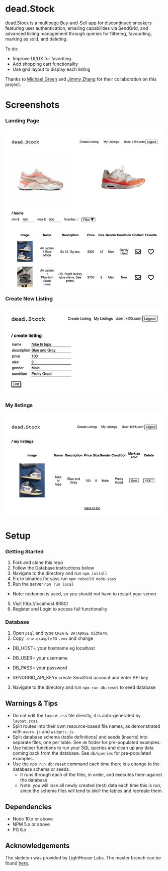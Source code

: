 # dead.Stock

dead.Stock is a multipage Buy-and-Sell app for discontinued sneakers featuring user authentication, emailing capabilities via SendGrid, and advanced listing management through queries for filtering, favouriting, marking as sold, and deleting.

To do:
- Improve UI/UX for favoriting
- Add shopping cart functionality
- Use grid layout to display each listing

Thanks to [Michael Green](https://github.com/JackDuluoz) and [Jimmy Zhang](https://github.com/jimmyzhng) for their collaboration on this project.

# Screenshots

### Landing Page

![Landing Page](./public/screenshots/LandingPage.png)

### Create New Listing

![Create New Listing](./public/screenshots/NewListing.png)

### My listings

![My listings](./public/screenshots/MyListings.png)

# Setup

### Getting Started

1. Fork and clone this repo
3. Follow the Database instructions below
2. Navigate to the directory and run `npm install` 
4. Fix to binaries for sass run `npm rebuild node-sass`
4. Run the server `npm run local`
  - Note: nodemon is used, so you should not have to restart your server
5. Visit http://localhost:8080/
6. Register and Login to access full functionality

### Database

1. Open `psql` and type `CREATE DATABASE midterm;`
2. Copy `.env.example` to `.env` and change

- DB_HOST= your hostname eg localhost
- DB_USER= your username
- DB_PASS= your password

- SENDGRID_API_KEY= create SendGrid account and enter API key

3. Navigate to the directory and run `npm run db:reset` to seed database


## Warnings & Tips

- Do not edit the `layout.css` file directly, it is auto-generated by `layout.scss`.
- Split routes into their own resource-based file names, as demonstrated with `users.js` and `widgets.js`.
- Split database schema (table definitions) and seeds (inserts) into separate files, one per table. See `db` folder for pre-populated examples. 
- Use helper functions to run your SQL queries and clean up any data coming back from the database. See `db/queries` for pre-populated examples.
- Use the `npm run db:reset` command each time there is a change to the database schema or seeds. 
  - It runs through each of the files, in order, and executes them against the database. 
  - Note: you will lose all newly created (test) data each time this is run, since the schema files will tend to `DROP` the tables and recreate them.

## Dependencies

- Node 10.x or above
- NPM 5.x or above
- PG 6.x

## Acknowledgements

The skeleton was provided by LightHouse Labs. The master branch can be found [here](https://github.com/lighthouse-labs/node-skeleton).
